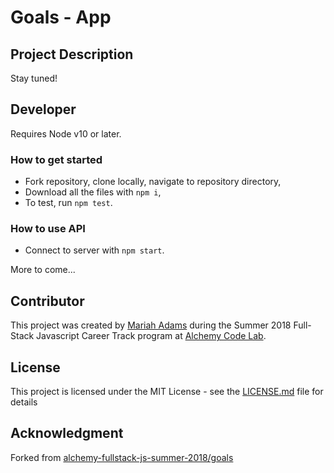 # Goals - App

## Project Description
Stay tuned!

## Developer
Requires Node v10 or later.

### How to get started
* Fork repository, clone locally, navigate to repository directory,
* Download all the files with `npm i`,
* To test, run `npm test`. 

### How to use API
* Connect to server with `npm start`.

More to come...

## Contributor
This project was created by [Mariah Adams](https://github.com/MariahAdams) during the Summer 2018 Full-Stack Javascript Career Track program at [Alchemy Code Lab](https://www.alchemycodelab.com).

## License
This project is licensed under the MIT License - see the [LICENSE.md](LICENSE.md) file for details

## Acknowledgment 
Forked from [alchemy-fullstack-js-summer-2018/goals](https://github.com/alchemy-fullstack-js-summer-2018/goals)